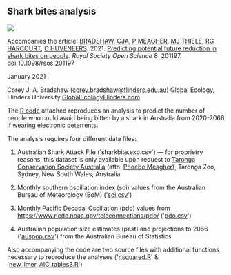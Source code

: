 ## Shark bites analysis

<a href="https://doi.org/10.5281/zenodo.4461747"><img src="https://zenodo.org/badge/DOI/10.5281/zenodo.4461748.svg"></a>

Accompanies the article: <a href="http://www.flinders.edu.au/people/corey.bradshaw">BRADSHAW, CJA</a>, <a href="https://taronga.org.au/zoo-friends-at-home/team-taronga-wildlife-conservation-officer">P MEAGHER</a>, <a href="https://globalecologyflinders.com/people/#MT">MJ THIELE</a>, <a href="https://directory.science.mq.edu.au/users/rharcour">RG HARCOURT</a>, <a href="https://www.flinders.edu.au/people/charlie.huveneers">C HUVENEERS</a>. 2021. 
<a href="https://doi.org/10.1098/rsos.201197">Predicting potential future reduction in shark bites on people</a>. <em>Royal Society Open Science</em> 8: 201197. doi:10.1098/rsos.201197

January 2021

Corey J. A. Bradshaw (corey.bradshaw@flinders.edu.au)
Global Ecology, Flinders University
<a href="http://GlobalEcologyFlinders.com">GlobalEcologyFlinders.com</a>

The <a href="https://github.com/cjabradshaw/sharkbite/blob/master/sharkbiteGithub.R">R code</a> attached reproduces an analysis to predict the number of people who could avoid being bitten by a shark in Australia from 2020-2066 if wearing electronic deterrents.

The analysis requires four different data files:

1. Australian Shark Attack File ('sharkbite.exp.csv') — for proprietry reasons, this dataset is only available upon request to <a href="https://taronga.org.au/">Taronga Conservation Society Australia</a> (attn: <a href="mailto:pmeagher@zoo.nsw.gov.au">Phoebe Meagher</a>), Taronga Zoo, Sydney, New South Wales, Australia

2. Monthly southern oscillation index (soi) values from the Australian Bureau of Meteorology (BoM) ('<a href="https://github.com/cjabradshaw/sharkbite/blob/master/soi.csv">soi.csv</a>')

3. Monthly Pacific Decadal Oscillation (pdo) values from https://www.ncdc.noaa.gov/teleconnections/pdo/ ('<a href="https://github.com/cjabradshaw/sharkbite/blob/master/pdo.csv">pdo.csv</a>')

4. Australian population size estimates (past) and projections to 2066 ('<a href="https://github.com/cjabradshaw/sharkbite/blob/master/auspop.csv">auspop.csv</a>') from the Australian Bureau of Statistics

Also accompanying the code are two source files with additional functions necessary to reproduce the analyses ('<a href="https://github.com/cjabradshaw/sharkbite/blob/master/r.squared.R">r.squared.R</a>' & '<a href="https://github.com/cjabradshaw/sharkbite/blob/master/new_lmer_AIC_tables3.r">new_lmer_AIC_tables3.R</a>')
